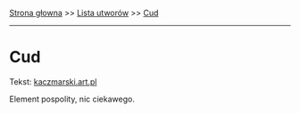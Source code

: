 [Strona głowna](../index.md) >> [Lista utworów](../list.md) >> [Cud](103.md)

---

# Cud

Tekst: [kaczmarski.art.pl](https://www.kaczmarski.art.pl/tworczosc/wiersze/cud/)

Element pospolity, nic ciekawego.